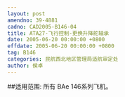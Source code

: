 ```yaml
---
layout: post
amendno: 39-4881
cadno: CAD2005-B146-04
title: ATA27-飞行控制-更换升降舵轴承
date: 2005-06-20 00:00:00 +0800
effdate: 2005-06-20 00:00:00 +0800
tag: B146
categories: 民航西北地区管理局适航审定处
author: 侯卓
---
```


##适用范围:
所有 BAe 146系列飞机。


